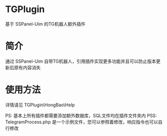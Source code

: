 # TGPlugin
基于 SSPanel-Uim 的TG机器人额外插件

# 简介
通过 SSPanel-Uim 自带TG机器人，引用插件实现更多功能并且可以防止版本更新后原有内容消失

# 使用方法
详情请见 TGPlugin\HongBao\Help

PS: 基本上所有插件都需要添加额外数据库，SQL文件均在插件文件夹内
PSS: TelegramProcess.php 是一个示例文件，您可以参照着修改，响应指令也可以自行修改
